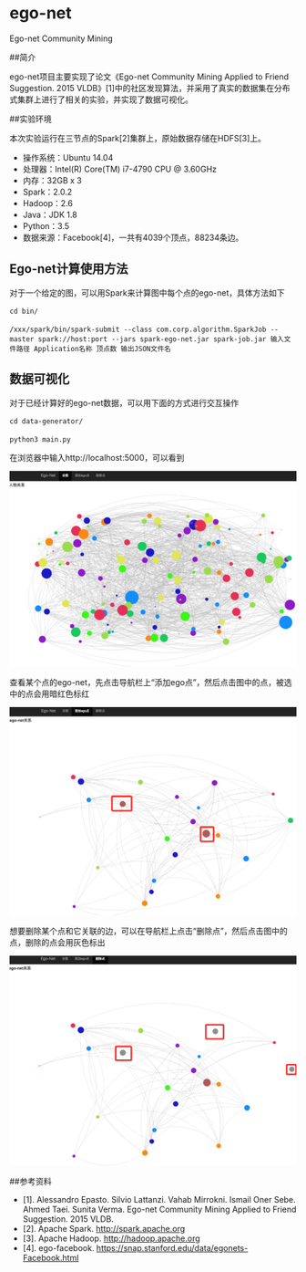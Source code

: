 # ego-net
Ego-net Community Mining

##简介

ego-net项目主要实现了论文《Ego-net Community Mining Applied to Friend Suggestion. 2015 VLDB》[1]中的社区发现算法，并采用了真实的数据集在分布式集群上进行了相关的实验，并实现了数据可视化。

##实验环境

本次实验运行在三节点的Spark[2]集群上，原始数据存储在HDFS[3]上。

* 操作系统：Ubuntu 14.04
* 处理器：Intel(R) Core(TM) i7-4790 CPU @ 3.60GHz
* 内存：32GB x 3
* Spark：2.0.2
* Hadoop：2.6
* Java：JDK 1.8
* Python：3.5
* 数据来源：Facebook[4]，一共有4039个顶点，88234条边。

## Ego-net计算使用方法
对于一个给定的图，可以用Spark来计算图中每个点的ego-net，具体方法如下

```
cd bin/

/xxx/spark/bin/spark-submit --class com.corp.algorithm.SparkJob --master spark://host:port --jars spark-ego-net.jar spark-job.jar 输入文件路径 Application名称 顶点数 输出JSON文件名
```


## 数据可视化

对于已经计算好的ego-net数据，可以用下面的方式进行交互操作

```
cd data-generator/

python3 main.py
```

在浏览器中输入http://localhost:5000，可以看到

![](img/graph-all.png)

查看某个点的ego-net，先点击导航栏上“添加ego点”，然后点击图中的点，被选中的点会用暗红色标红

![](img/ego-net-add.png)

想要删除某个点和它关联的边，可以在导航栏上点击“删除点”，然后点击图中的点，删除的点会用灰色标出

![](img/ego-net-remove.png)

##参考资料

* [1]. Alessandro Epasto. Silvio Lattanzi. Vahab Mirrokni. Ismail Oner Sebe. Ahmed Taei. Sunita Verma. Ego-net Community Mining Applied to Friend Suggestion. 2015 VLDB.
* [2]. Apache Spark. http://spark.apache.org
* [3]. Apache Hadoop. http://hadoop.apache.org
* [4]. ego-facebook. https://snap.stanford.edu/data/egonets-Facebook.html